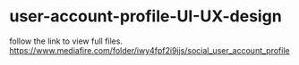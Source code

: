 # user-account-profile-UI-UX-design
follow the link to view full files. https://www.mediafire.com/folder/iwy4fpf2i9jjs/social_user_account_profile
